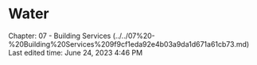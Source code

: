 # Water

Chapter: 07 - Building Services (../../07%20-%20Building%20Services%209f9cf1eda92e4b03a9da1d671a61cb73.md) Last edited time: June 24, 2023 4:46 PM
